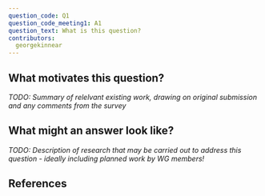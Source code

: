 ```yaml
---
question_code: Q1
question_code_meeting1: A1
question_text: What is this question?
contributors:
  georgekinnear
---
```

## What motivates this question?

*TODO: Summary of relelvant existing work, drawing on original submission and any comments from the survey*

## What might an answer look like?

*TODO: Description of research that may be carried out to address this question - ideally including planned work by WG members!*

## References

